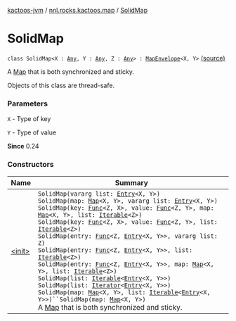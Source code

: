 [kactoos-jvm](../../index.md) / [nnl.rocks.kactoos.map](../index.md) / [SolidMap](.)

# SolidMap

`class SolidMap<X : `[`Any`](https://kotlinlang.org/api/latest/jvm/stdlib/kotlin/-any/index.html)`, Y : `[`Any`](https://kotlinlang.org/api/latest/jvm/stdlib/kotlin/-any/index.html)`, Z : `[`Any`](https://kotlinlang.org/api/latest/jvm/stdlib/kotlin/-any/index.html)`> : `[`MapEnvelope`](../-map-envelope/index.md)`<X, Y>` [(source)](https://github.com/neonailol/kactoos/blob/master/kactoos-jvm/src/main/kotlin/nnl/rocks/kactoos/map/SolidMap.kt#L22)

A [Map](https://kotlinlang.org/api/latest/jvm/stdlib/kotlin.collections/-map/index.html) that is both synchronized and sticky.

Objects of this class are thread-safe.

### Parameters

`X` - Type of key

`Y` - Type of value

**Since**
0.24

### Constructors

| Name | Summary |
|---|---|
| [&lt;init&gt;](-init-.md) | `SolidMap(vararg list: `[`Entry`](https://kotlinlang.org/api/latest/jvm/stdlib/kotlin.collections/-map/-entry/index.html)`<X, Y>)`<br>`SolidMap(map: `[`Map`](https://kotlinlang.org/api/latest/jvm/stdlib/kotlin.collections/-map/index.html)`<X, Y>, vararg list: `[`Entry`](https://kotlinlang.org/api/latest/jvm/stdlib/kotlin.collections/-map/-entry/index.html)`<X, Y>)`<br>`SolidMap(key: `[`Func`](../../nnl.rocks.kactoos/-func/index.md)`<Z, X>, value: `[`Func`](../../nnl.rocks.kactoos/-func/index.md)`<Z, Y>, map: `[`Map`](https://kotlinlang.org/api/latest/jvm/stdlib/kotlin.collections/-map/index.html)`<X, Y>, list: `[`Iterable`](https://kotlinlang.org/api/latest/jvm/stdlib/kotlin.collections/-iterable/index.html)`<Z>)`<br>`SolidMap(key: `[`Func`](../../nnl.rocks.kactoos/-func/index.md)`<Z, X>, value: `[`Func`](../../nnl.rocks.kactoos/-func/index.md)`<Z, Y>, list: `[`Iterable`](https://kotlinlang.org/api/latest/jvm/stdlib/kotlin.collections/-iterable/index.html)`<Z>)`<br>`SolidMap(entry: `[`Func`](../../nnl.rocks.kactoos/-func/index.md)`<Z, `[`Entry`](https://kotlinlang.org/api/latest/jvm/stdlib/kotlin.collections/-map/-entry/index.html)`<X, Y>>, vararg list: Z)`<br>`SolidMap(entry: `[`Func`](../../nnl.rocks.kactoos/-func/index.md)`<Z, `[`Entry`](https://kotlinlang.org/api/latest/jvm/stdlib/kotlin.collections/-map/-entry/index.html)`<X, Y>>, list: `[`Iterable`](https://kotlinlang.org/api/latest/jvm/stdlib/kotlin.collections/-iterable/index.html)`<Z>)`<br>`SolidMap(entry: `[`Func`](../../nnl.rocks.kactoos/-func/index.md)`<Z, `[`Entry`](https://kotlinlang.org/api/latest/jvm/stdlib/kotlin.collections/-map/-entry/index.html)`<X, Y>>, map: `[`Map`](https://kotlinlang.org/api/latest/jvm/stdlib/kotlin.collections/-map/index.html)`<X, Y>, list: `[`Iterable`](https://kotlinlang.org/api/latest/jvm/stdlib/kotlin.collections/-iterable/index.html)`<Z>)`<br>`SolidMap(list: `[`Iterable`](https://kotlinlang.org/api/latest/jvm/stdlib/kotlin.collections/-iterable/index.html)`<`[`Entry`](https://kotlinlang.org/api/latest/jvm/stdlib/kotlin.collections/-map/-entry/index.html)`<X, Y>>)`<br>`SolidMap(list: `[`Iterator`](https://kotlinlang.org/api/latest/jvm/stdlib/kotlin.collections/-iterator/index.html)`<`[`Entry`](https://kotlinlang.org/api/latest/jvm/stdlib/kotlin.collections/-map/-entry/index.html)`<X, Y>>)`<br>`SolidMap(map: `[`Map`](https://kotlinlang.org/api/latest/jvm/stdlib/kotlin.collections/-map/index.html)`<X, Y>, list: `[`Iterable`](https://kotlinlang.org/api/latest/jvm/stdlib/kotlin.collections/-iterable/index.html)`<`[`Entry`](https://kotlinlang.org/api/latest/jvm/stdlib/kotlin.collections/-map/-entry/index.html)`<X, Y>>)``SolidMap(map: `[`Map`](https://kotlinlang.org/api/latest/jvm/stdlib/kotlin.collections/-map/index.html)`<X, Y>)`<br>A [Map](https://kotlinlang.org/api/latest/jvm/stdlib/kotlin.collections/-map/index.html) that is both synchronized and sticky. |
